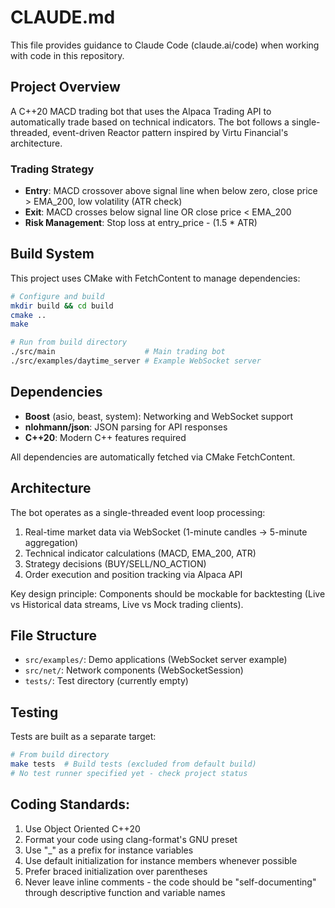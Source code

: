 # CLAUDE.md

This file provides guidance to Claude Code (claude.ai/code) when working with code in this repository.

## Project Overview

A C++20 MACD trading bot that uses the Alpaca Trading API to automatically trade based on technical indicators. The bot
follows a single-threaded, event-driven Reactor pattern inspired by Virtu Financial's architecture.

### Trading Strategy

- **Entry**: MACD crossover above signal line when below zero, close price > EMA_200, low volatility (ATR check)
- **Exit**: MACD crosses below signal line OR close price < EMA_200
- **Risk Management**: Stop loss at entry_price - (1.5 * ATR)

## Build System

This project uses CMake with FetchContent to manage dependencies:

```bash
# Configure and build
mkdir build && cd build
cmake ..
make

# Run from build directory
./src/main                    # Main trading bot
./src/examples/daytime_server # Example WebSocket server
```

## Dependencies

- **Boost** (asio, beast, system): Networking and WebSocket support
- **nlohmann/json**: JSON parsing for API responses
- **C++20**: Modern C++ features required

All dependencies are automatically fetched via CMake FetchContent.

## Architecture

The bot operates as a single-threaded event loop processing:

1. Real-time market data via WebSocket (1-minute candles → 5-minute aggregation)
2. Technical indicator calculations (MACD, EMA_200, ATR)
3. Strategy decisions (BUY/SELL/NO_ACTION)
4. Order execution and position tracking via Alpaca API

Key design principle: Components should be mockable for backtesting (Live vs Historical data streams, Live vs Mock
trading clients).

## File Structure

- `src/examples/`: Demo applications (WebSocket server example)
- `src/net/`: Network components (WebSocketSession)
- `tests/`: Test directory (currently empty)

## Testing

Tests are built as a separate target:

```bash
# From build directory
make tests  # Build tests (excluded from default build)
# No test runner specified yet - check project status
```

## Coding Standards:

1. Use Object Oriented C++20
2. Format your code using clang-format's GNU preset
3. Use "_" as a prefix for instance variables
4. Use default initialization for instance members whenever possible
5. Prefer braced initialization over parentheses
6. Never leave inline comments - the code should be "self-documenting" through descriptive function and variable names 